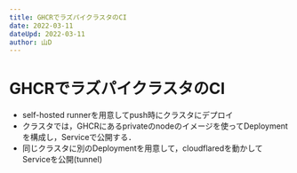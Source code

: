 ```yaml
---
title: GHCRでラズパイクラスタのCI
date: 2022-03-11
dateUpd: 2022-03-11
author: 山D
---
```


# GHCRでラズパイクラスタのCI

- self-hosted runnerを用意してpush時にクラスタにデプロイ
- クラスタでは，GHCRにあるprivateのnodeのイメージを使ってDeploymentを構成し，Serviceで公開する．
- 同じクラスタに別のDeploymentを用意して，cloudflaredを動かしてServiceを公開(tunnel)
